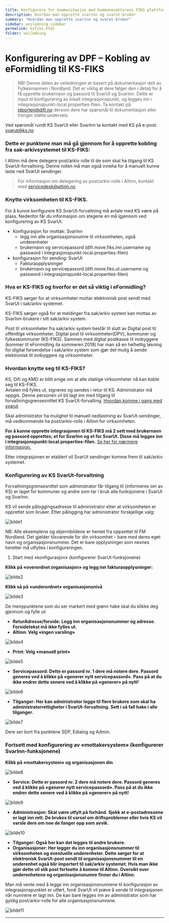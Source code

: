 ```yaml
---
title: Konfigurere for kommunikasjon med kommunesektorens FIKS plattform (DPF)
description: Hvordan man opprette svarinn og svarut-bruker
summary: "Hvordan man opprette svarinn og svarut-bruker"
sidebar: veiledning_sidebar
permalink: ksfiks.html
folder: veiledning
---
```


# Konfigurering av DPF – Kobling av eFormidling til KS-FIKS 

> NB! Denne delen av veiledningen er basert på dokumentasjon delt av Fylkesmannen i Nordland. Det er viktig at dere følger den i detalj for å få opprette brukernavn og passord til SvarUt og SvarInn.  Dette er input til konfigurering av lokalt integrasjonspunkt, og legges inn i integrasjonspunkt-local.properties-filen.
Ta kontakt på <a href="mailto:idporten@difi.no">idporten@difi.no</a> dersom dere har spørsmål til dokumentasjon eller trenger støtte underveis.

Ved spørsmål rundt KS SvarUt eller SvarInn ta kontakt med KS på e-post: <a href="mailto:svarut@ks.no">svarut@ks.no</a>

### Dette er punktene man må gå gjennom for å opprette kobling fra sak-arkivsystemet til KS-FIKS: 

I Altinn må dere delegere post/arkiv rolle til de som skal ha tilgang til KS SvarUt-forvaltning. Denne rollen må man også inneha for å manuelt kunne laste ned SvarUt sendinger. 
 
> For informasjon om delegering av post/arkiv-rolle i Altinn, kontakt med <a href="mailto:servicedesk@altinn.no">servicedesk@altinn.no</a>

### Knytte virksomheten til KS-FIKS.  
For å kunne konfigurere KS SvarUt-forvaltning må avtale med KS være på plass. Nedenfor får du informasjon om stegene en må igjennom ved konfigurering av KS SvarUt. 

- Konfigurasjon for mottak: SvarInn 
  - legg inn alle organisasjonsnumre til virksomheten, også underenheter 
  - brukernavn og servicepassord (difi.move.fiks.inn.username og password i integrasjonspunkt-local.properties-filen) 
- konfigurasjon for sending: SvarUt 
  - Fakturaopplysninger 
  - brukernavn og servicepassord (difi.move.fiks.ut.username og password i integrasjonspunkt-local.properties-filen)  
 
### Hva er KS-FIKS og hvorfor er det så viktig i eFormidling? 

KS-FIKS sørger for at virksomheter mottar elektronisk post sendt med SvarUt i sak/arkiv systemet.

KS-FIKS sørger også for at meldinger fra sak/arkiv system kan mottas av SvarInn-brukere i sitt sak/arkiv system. 

Post til virksomheter fra sak/arkiv system består til slutt av Digital post til offentlige virksomheter, Digital post til virksomheter(DPV), kommuner og fylkeskommuner (KS-FIKS). Sammen med digital postkasse til innbyggere (kommer til eFormidling ila sommeren 2018) har man så en helhetlig løsning 
for digital forsendelse i sak/arkiv system som gjør det mulig å sende elektronisk til innbyggere og virksomheter. 
 
### Hvordan knytte seg til KS-FIKS? 

KS, Difi og KMD er blitt enige om at alle statlige virksomheter nå kan koble seg til KS-FIKS.  
Avtalen må fylles ut, signeres og sendes i retur til KS. Administrator må oppgis. Denne personen vil bli lagt inn med tilgang til forvaltningsgrensesnittet KS SvarUt-forvalting. [Hvordan komme i gang med svarut](http://www.ks.no/fagomrader/utvikling/digitalisering/svarut/komme-i-gang-med-svarut/)  

 
Skal administrator ha mulighet til manuell nedlastning av SvarUt-sendinger, må vedkommende ha post/arkiv-rolle i Altinn for virksomheten.  

**For å kunne opprette integrasjonen til KS-FIKS må 2 sett med brukernavn og passord opprettes; et for SvarInn og et for SvarUt. Disse må legges inn i integrasjonspunkt-local.properties-filen.** [Se her for nærmere informasjon.](https://difi.github.io/moveintegrasjonspunkt/properties_config.html#digital-post-til-virksomheter) 
 
Etter integrasjonen er etablert vil SvarUt sendinger komme frem til sak/arkiv systemet. 
 
  
### Konfigurering av KS SvarUt-forvaltning 

Forvaltningsgrensesnittet som administrator får tilgang til (informeres om av KS) er laget for kommuner og andre som tar i bruk alle funksjonene i SvarUt og SvarInn.  

KS vil sende påloggingsadresse til administrator etter at virksomheten er opprettet som bruker. Etter pålogging har administrator forskjellige valg: 
 
![bilde1](https://github.com/difi/move-integrasjonspunkt/blob/gh-pages/resources/01_FIKS.png?raw=true)
 
NB: Alle eksemplene og skjermbildene er hentet fra oppsettet til FM Nordland. Det gjelder tilsvarende for din virksomhet – bare med deres eget navn og organisasjonsnummer. Det er bare opplysninger som nevnes heretter må utfylles i konfigureringen. 

1. Start med «konfigurasjon» (konfigurerer SvarUt-funksjonene) 

**Klikk på «overordnet organisasjon» og legg inn fakturaopplysninger:**

![bilde2](https://github.com/difi/move-integrasjonspunkt/blob/gh-pages/resources/02_FIKS.png?raw=true)
 
**Klikk så på «underordnet» organisasjonsnivå**
 
![bilde3](https://github.com/difi/move-integrasjonspunkt/blob/gh-pages/resources/03_FIKS.png?raw=true) 
 
De menypunktene som du ser markert med grønn hake skal du klikke deg gjennom og fylle ut: 
- **ReturAdresse/forside: Legg inn organisasjonsnummer og adresse. Forsidetekst må ikke fylles ut.** 
- **Altinn: Velg «ingen varsling»** 
 
![bilde4](https://github.com/difi/move-integrasjonspunkt/blob/gh-pages/resources/04_FIKS.png?raw=true)
 
- **Print: Velg «manuell print»** 

![bilde5](https://github.com/difi/move-integrasjonspunkt/blob/gh-pages/resources/05_FIKS.png?raw=true)
 
- **Servicepassord: Dette er passord nr. 1 dere må notere dere. Passord generes ved å klikke på «generer nytt servicepassord». Pass på at du ikke endrer dette senere ved å klikke på «generer» på nytt!**
 
![bilde6](https://github.com/difi/move-integrasjonspunkt/blob/gh-pages/resources/06_FIKS.png?raw=true) 
 
- **Tilganger: Her kan administrator legge til flere brukere som skal ha administratorrettigheter i SvarUt-forvaltning. Sett i så fall hake i alle tilganger.** 

![bilde7](https://github.com/difi/move-integrasjonspunkt/blob/gh-pages/resources/07_FIKS.png?raw=true)
 
Dere ser bort fra punktene SDP, Edialog og Admin. 
 
### Fortsett med konfigurering av «mottakersystem» (konfigurerer SvarInn-funksjonene) 

**Klikk på «mottakersystem» og organisasjonen din** 
 
![bilde8](https://github.com/difi/move-integrasjonspunkt/blob/gh-pages/resources/08_FIKS.png?raw=true) 
 
- **Service: Dette er passord nr. 2 dere må notere dere. Passord generes ved å klikke på «generer nytt servicepassord». Pass på at du ikke endrer dette senere ved å klikke på «generer» på nytt!**  
 
![bilde9](https://github.com/difi/move-integrasjonspunkt/blob/gh-pages/resources/09_FIKS.png?raw=true)
 
- **Administrasjon: Skal være utfylt på forhånd. Sjekk at e-postadressene er lagt inn rett. De brukes til varsel om driftsproblemer eller hvis KS vil varsle dere om noe de fanger opp som avvik.** 

![bilde10](https://github.com/difi/move-integrasjonspunkt/blob/gh-pages/resources/10_FIKS.png?raw=true)
 
- **Tilganger: Også her kan det legges til andre brukere.**
- **Organisasjoner: Her legger du inn organisasjonsnummer til virksomheten og eventuelle underenheter. Dette sørger for at elektronisk SvarUt-post sendt til organisasjonsnummer til en underenhet også blir importert til sak/arkiv systemet. Hvis man ikke gjør dette vil slik post fortsette å komme til Altinn. Oversikt over underenhetene og organisasjonsnumre finner du i Altinn.**

Man må vente med å legge inn organisasjonsnumrene til konfigurasjon av integrasjonspunktet er utført, fordi SvarUt vil prøve å sende til integrasjonen når numrene er lagt inn. De kan bare legges inn av administrator som har gyldig post/arkiv-rolle for alle organisasjonsnumrene.  
 
![bilde11](https://github.com/difi/move-integrasjonspunkt/blob/gh-pages/resources/11_FIKS.png?raw=true)


---

